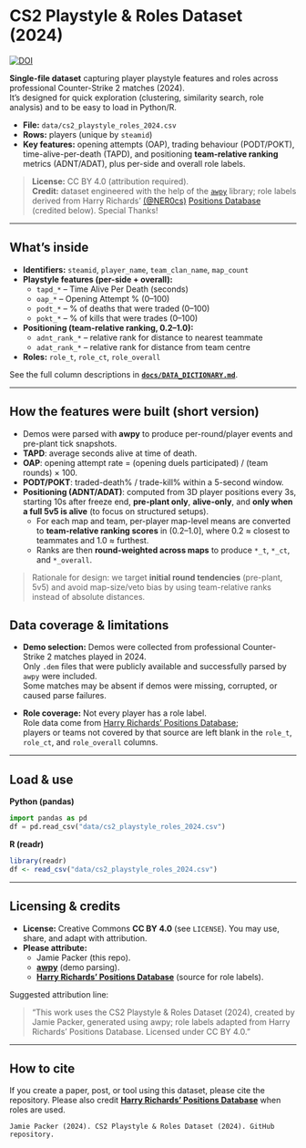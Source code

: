 # CS2 Playstyle & Roles Dataset (2024)
[![DOI](https://zenodo.org/badge/1069609087.svg)](https://doi.org/10.5281/zenodo.17264782)


**Single-file dataset** capturing player playstyle features and roles across professional Counter-Strike 2 matches (2024).  
It’s designed for quick exploration (clustering, similarity search, role analysis) and to be easy to load in Python/R.

- **File:** `data/cs2_playstyle_roles_2024.csv`
- **Rows:** players (unique by `steamid`)
- **Key features:** opening attempts (OAP), trading behaviour (PODT/POKT), time-alive-per-death (TAPD), and positioning **team-relative ranking** metrics (ADNT/ADAT), plus per-side and overall role labels.

> **License:** CC BY 4.0 (attribution required).  
> **Credit:** dataset engineered with the help of the [`awpy`](https://github.com/pnxenopoulos/awpy) library; role labels derived from Harry Richards’ [(@NER0cs)](https://x.com/NER0cs) [Positions Database](https://public.tableau.com/app/profile/harry.richards4213/viz/OLDPositionsDatabaseArchived/PositionsDatabaseNER0cs) (credited below). Special Thanks!

---

## What’s inside

- **Identifiers:** `steamid`, `player_name`, `team_clan_name`, `map_count`
- **Playstyle features (per-side + overall):**
  - `tapd_*` – Time Alive Per Death (seconds)
  - `oap_*` – Opening Attempt % (0–100)
  - `podt_*` – % of deaths that were traded (0–100)
  - `pokt_*` – % of kills that were trades (0–100)
- **Positioning (team-relative ranking, 0.2–1.0):**
  - `adnt_rank_*` – relative rank for distance to nearest teammate
  - `adat_rank_*` – relative rank for distance from team centre
- **Roles:** `role_t`, `role_ct`, `role_overall`

See the full column descriptions in **[`docs/DATA_DICTIONARY.md`](docs/DATA_DICTIONARY.md)**.

---

## How the features were built (short version)

- Demos were parsed with **awpy** to produce per-round/player events and pre-plant tick snapshots.
- **TAPD**: average seconds alive at time of death.  
- **OAP**: opening attempt rate = (opening duels participated) / (team rounds) × 100.  
- **PODT/POKT**: traded-death% / trade-kill% within a 5-second window.  
- **Positioning (ADNT/ADAT)**: computed from 3D player positions every 3s, starting 10s after freeze end, **pre-plant only**, **alive-only**, and **only when a full 5v5 is alive** (to focus on structured setups).
  - For each map and team, per-player map-level means are converted to **team-relative ranking scores** in (0.2–1.0], where 0.2 ≈ closest to teammates and 1.0 ≈ furthest.
  - Ranks are then **round-weighted across maps** to produce `*_t`, `*_ct`, and `*_overall`.

> Rationale for design: we target **initial round tendencies** (pre-plant, 5v5) and avoid map-size/veto bias by using team-relative ranks instead of absolute distances.

## Data coverage & limitations

- **Demo selection:** Demos were collected from professional Counter-Strike 2 matches played in 2024.  
  Only `.dem` files that were publicly available and successfully parsed by `awpy` were included.  
  Some matches may be absent if demos were missing, corrupted, or caused parse failures.

- **Role coverage:** Not every player has a role label.  
  Role data come from [Harry Richards’ Positions Database](https://public.tableau.com/app/profile/harryrichards);  
  players or teams not covered by that source are left blank in the `role_t`, `role_ct`, and `role_overall` columns.


---

## Load & use

**Python (pandas)**
```python
import pandas as pd
df = pd.read_csv("data/cs2_playstyle_roles_2024.csv")
```

**R (readr)**
```r
library(readr)
df <- read_csv("data/cs2_playstyle_roles_2024.csv")
```

---

## Licensing & credits

- **License:** Creative Commons **CC BY 4.0** (see `LICENSE`). You may use, share, and adapt with attribution.
- **Please attribute:**  
  - Jamie Packer (this repo).  
  - [**awpy**](https://github.com/pnxenopoulos/awpy) (demo parsing).  
  - [**Harry Richards’ Positions Database**](https://public.tableau.com/app/profile/harry.richards4213/viz/OLDPositionsDatabaseArchived/PositionsDatabaseNER0cs) (source for role labels).

Suggested attribution line:
> “This work uses the CS2 Playstyle & Roles Dataset (2024), created by Jamie Packer, generated using awpy; role labels adapted from Harry Richards’ Positions Database. Licensed under CC BY 4.0.”

---

## How to cite

If you create a paper, post, or tool using this dataset, please cite the repository.
Please also credit [**Harry Richards’ Positions Database**](https://public.tableau.com/app/profile/harry.richards4213/viz/OLDPositionsDatabaseArchived/PositionsDatabaseNER0cs) when roles are used.

```
Jamie Packer (2024). CS2 Playstyle & Roles Dataset (2024). GitHub repository.
```


